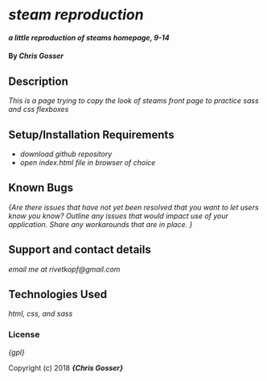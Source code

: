 # _steam reproduction_

#### _a little reproduction of steams homepage, 9-14_

#### By _**Chris Gosser**_

## Description

_This is a page trying to copy the look of steams front page to practice sass and css flexboxes_

## Setup/Installation Requirements

* _download github repository_
* _open index.html file in browser of choice_

## Known Bugs

_{Are there issues that have not yet been resolved that you want to let users know you know?  Outline any issues that would impact use of your application.  Share any workarounds that are in place. }_

## Support and contact details

_email me at rivetkopf@gmail.com_

## Technologies Used

_html, css, and sass_

### License

*{gpl}*

Copyright (c) 2018 **_{Chris Gosser}_**
